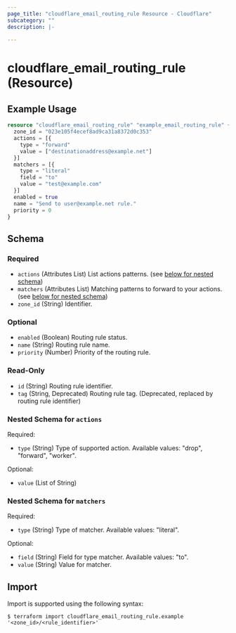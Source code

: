 ```yaml
---
page_title: "cloudflare_email_routing_rule Resource - Cloudflare"
subcategory: ""
description: |-
  
---
```


# cloudflare_email_routing_rule (Resource)



## Example Usage

```terraform
resource "cloudflare_email_routing_rule" "example_email_routing_rule" {
  zone_id = "023e105f4ecef8ad9ca31a8372d0c353"
  actions = [{
    type = "forward"
    value = ["destinationaddress@example.net"]
  }]
  matchers = [{
    type = "literal"
    field = "to"
    value = "test@example.com"
  }]
  enabled = true
  name = "Send to user@example.net rule."
  priority = 0
}
```

<!-- schema generated by tfplugindocs -->
## Schema

### Required

- `actions` (Attributes List) List actions patterns. (see [below for nested schema](#nestedatt--actions))
- `matchers` (Attributes List) Matching patterns to forward to your actions. (see [below for nested schema](#nestedatt--matchers))
- `zone_id` (String) Identifier.

### Optional

- `enabled` (Boolean) Routing rule status.
- `name` (String) Routing rule name.
- `priority` (Number) Priority of the routing rule.

### Read-Only

- `id` (String) Routing rule identifier.
- `tag` (String, Deprecated) Routing rule tag. (Deprecated, replaced by routing rule identifier)

<a id="nestedatt--actions"></a>
### Nested Schema for `actions`

Required:

- `type` (String) Type of supported action.
Available values: "drop", "forward", "worker".

Optional:

- `value` (List of String)


<a id="nestedatt--matchers"></a>
### Nested Schema for `matchers`

Required:

- `type` (String) Type of matcher.
Available values: "literal".

Optional:

- `field` (String) Field for type matcher.
Available values: "to".
- `value` (String) Value for matcher.

## Import

Import is supported using the following syntax:

```shell
$ terraform import cloudflare_email_routing_rule.example '<zone_id>/<rule_identifier>'
```
